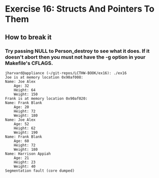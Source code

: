 # Exercise 16: Structs And Pointers To Them

## How to break it

### Try passing NULL to Person_destroy to see what it does. If it doesn't abort then you must not have the -g option in your Makefile's CFLAGS. 

```
jharvard@appliance (~/git-repos/LCTHW-BOOK/ex16): ./ex16
Joe is at memory location 0x90af008:
Name: Joe Alex
	Age: 32
	Height: 64
	Weight: 150
Frank is at memory location 0x90af020:
Name: Frank Blank
	Age: 20
	Height: 72
	Weight: 180
Name: Joe Alex
	Age: 52
	Height: 62
	Weight: 190
Name: Frank Blank
	Age: 60
	Height: 72
	Weight: 180
Name: Harrison Appiah
	Age: 21
	Height: 23
	Weight: 40
Segmentation fault (core dumped)
```
